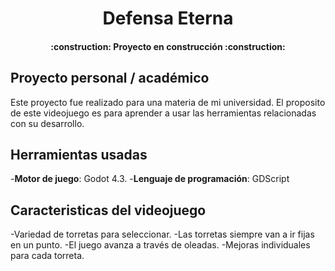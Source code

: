 <h1 align="center">Defensa Eterna</h1>

<h4 align="center">
:construction: Proyecto en construcción :construction:
</h4>

## Proyecto personal / académico

Este proyecto fue realizado para una materia de mi universidad. El proposito de este videojuego es para aprender a usar las herramientas relacionadas con su desarrollo.

## Herramientas usadas

-**Motor de juego**: Godot 4.3. -**Lenguaje de programación**: GDScript

## Caracteristicas del videojuego

-Variedad de torretas para seleccionar.
-Las torretas siempre van a ir fijas en un punto.
-El juego avanza a través de oleadas.
-Mejoras individuales para cada torreta.

